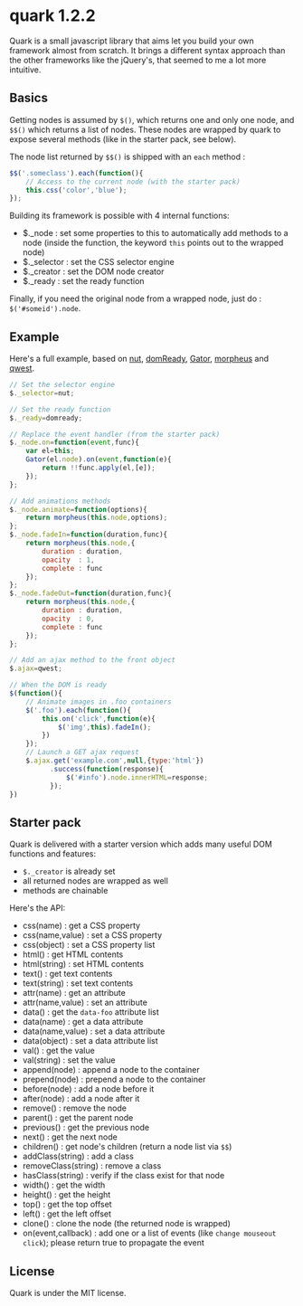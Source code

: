 quark 1.2.2
===========

Quark is a small javascript library that aims let you build your own framework almost from scratch. It brings a different syntax approach than the other frameworks like the jQuery's, that seemed to me a lot more intuitive.

Basics
------

Getting nodes is assumed by `$()`, which returns one and only one node, and `$$()` which returns a list of nodes. These nodes are wrapped by quark to expose several methods (like in the starter pack, see below).

The node list returned by `$$()` is shipped with an `each` method :

```javascript
$$('.someclass').each(function(){
    // Access to the current node (with the starter pack)
    this.css('color','blue');
});
```

Building its framework is possible with 4 internal functions:

- $._node : set some properties to this to automatically add methods to a node (inside the function, the keyword `this` points out to the wrapped node)
- $._selector : set the CSS selector engine
- $._creator : set the DOM node creator
- $._ready : set the ready function

Finally, if you need the original node from a wrapped node, just do : `$('#someid').node`.

Example
-------

Here's a full example, based on [nut](https://github.com/pyrsmk/nut), [domReady](https://github.com/ded/domready), [Gator](http://craig.is/riding/gators), [morpheus](https://github.com/ded/morpheus) and [qwest](https://github.com/pyrsmk/qwest).

```javascript
// Set the selector engine
$._selector=nut;

// Set the ready function
$._ready=domready;

// Replace the event handler (from the starter pack)
$._node.on=function(event,func){
    var el=this;
    Gator(el.node).on(event,function(e){
        return !!func.apply(el,[e]);
    });
};

// Add animations methods
$._node.animate=function(options){
    return morpheus(this.node,options);
};
$._node.fadeIn=function(duration,func){
    return morpheus(this.node,{
        duration : duration,
        opacity  : 1,
        complete : func
    });
};
$._node.fadeOut=function(duration,func){
    return morpheus(this.node,{
        duration : duration,
        opacity  : 0,
        complete : func
    });
};

// Add an ajax method to the front object
$.ajax=qwest;
```

```javascript
// When the DOM is ready
$(function(){
    // Animate images in .foo containers
    $('.foo').each(function(){
        this.on('click',function(e){
            $('img',this).fadeIn();
        })
    });
    // Launch a GET ajax request
    $.ajax.get('example.com',null,{type:'html'})
          .success(function(response){
              $('#info').node.innerHTML=response;
          });
})
```

Starter pack
------------

Quark is delivered with a starter version which adds many useful DOM functions and features:

- `$._creator` is already set
- all returned nodes are wrapped as well
- methods are chainable

Here's the API:

- css(name) : get a CSS property
- css(name,value) : set a CSS property
- css(object) : set a CSS property list
- html() : get HTML contents
- html(string) : set HTML contents
- text() : get text contents
- text(string) : set text contents
- attr(name) : get an attribute
- attr(name,value) : set an attribute
- data() : get the `data-foo` attribute list
- data(name) : get a data attribute
- data(name,value) : set a data attribute
- data(object) : set a data attribute list
- val() : get the value
- val(string) : set the value
- append(node) : append a node to the container
- prepend(node) : prepend a node to the container
- before(node) : add a node before it
- after(node) : add a node after it
- remove() : remove the node
- parent() : get the parent node
- previous() : get the previous node
- next() : get the next node
- children() : get node's children (return a node list via `$$`)
- addClass(string) : add a class
- removeClass(string) : remove a class
- hasClass(string) : verify if the class exist for that node
- width() : get the width
- height() : get the height
- top() : get the top offset
- left() : get the left offset
- clone() : clone the node (the returned node is wrapped)
- on(event,callback) : add one or a list of events (like `change mouseout click`); please return true to propagate the event

License
-------

Quark is under the MIT license.
